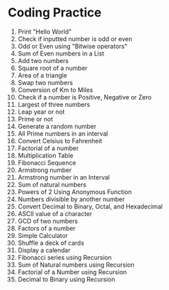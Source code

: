# Coding Practice

1) Print "Hello World"
2) Check if inputted number is odd or even
3) Odd or Even using "Bitwise operators"
4) Sum of Even numbers in a List
5) Add two numbers
6) Square root of a number
7) Area of a triangle
8) Swap two numbers
9) Conversion of Km to Miles 
10) Check if a number is Positive, Negative or Zero
11) Largest of three numbers
12) Leap year or not
13) Prime or not
14) Generate a random number
15) All Prime numbers in an interval
16) Convert Celsius to Fahrenheit
17) Factorial of a number
18) Multiplication Table
19) Fibonacci Sequence 
20) Armstrong number
21) Armstrong number in an Interval
22) Sum of natural numbers
23) Powers of 2 Using Anonymous Function
24) Numbers divisible by another number
25) Convert Decimal to Binary, Octal, and Hexadecimal
26) ASCII value of a character
27) GCD of two numbers
28) Factors of a number
29) Simple Calculator
30) Shuffle a deck of cards
31) Display a calendar
32) Fibonacci series using Recursion
33) Sum of Natural numbers using Recursion
34) Factorial of a Number using Recursion
35) Decimal to Binary using Recursion